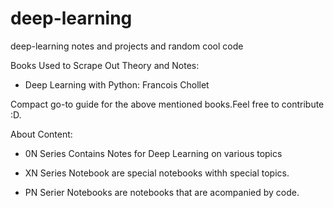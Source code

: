 # deep-learning
deep-learning notes and projects and random cool code

Books Used to Scrape Out Theory and Notes:

- Deep Learning with Python: Francois Chollet

Compact go-to guide for the above mentioned books.Feel free to contribute :D.


About Content:

- 0N Series Contains Notes for Deep Learning on various topics

- XN Series Notebook are special notebooks withh special topics.

- PN Serier Notebooks are notebooks that are acompanied by code.
